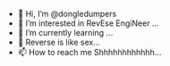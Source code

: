 - 👋 Hi, I’m @dongledumpers
- 👀 I’m interested in RevEse EngiNeer ...
- 🌱 I’m currently learning ...
- 💞️ Reverse is like sex...
- 📫 How to reach me Shhhhhhhhhhhh...

<!---
dongledumpers/dongledumpers is a ✨ special ✨ repository because its `README.md` (this file) appears on your GitHub profile.
You can click the Preview link to take a look at your changes.
--->
